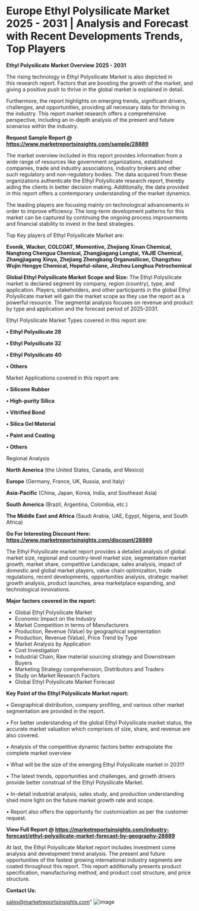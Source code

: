 # Europe Ethyl Polysilicate Market 2025 - 2031 | Analysis and Forecast with Recent Developments Trends, Top Players

<Strong> Ethyl Polysilicate Market Overview 2025 - 2031</strong>

The rising technology in Ethyl Polysilicate Market is also depicted in this research report. Factors that are boosting the growth of the market, and giving a positive push to thrive in the global market is explained in detail.

Furthermore, the report highlights on emerging trends, significant drivers, challenges, and opportunities, providing all necessary data for thriving in the industry. This report market research offers a comprehensive perspective, including an in-depth analysis of the present and future scenarios within the industry.

<strong>Request Sample Report @ <a href=https://www.marketreportsinsights.com/sample/28889>https://www.marketreportsinsights.com/sample/28889</a></strong>

The market overview included in this report provides information from a wide range of resources like government organizations, established companies, trade and industry associations, industry brokers and other such regulatory and non-regulatory bodies. The data acquired from these organizations authenticate the Ethyl Polysilicate research report, thereby aiding the clients in better decision making. Additionally, the data provided in this report offers a contemporary understanding of the market dynamics.

The leading players are focusing mainly on technological advancements in order to improve efficiency. The long-term development patterns for this market can be captured by continuing the ongoing process improvements and financial stability to invest in the best strategies.

Top Key players of Ethyl Polysilicate Market are:

<strong>Evonik, Wacker, COLCOAT, Momentive, Zhejiang Xinan Chemical, Nangtong Chengua Chemical, Zhangjiagang Longtai, YAJIE Chemical, Zhangjiagang Xinya, Zhejiang Zhengbang Organosilicon, Changzhou Wujin Hengye Chemical, Hopeful-silane, Jinzhou Longhua Petrochemical</strong>

<strong><b>Global Ethyl Polysilicate Market Scope and Size:</b></strong>
The Ethyl Polysilicate market is declared segment by company, region (country), type, and application. Players, stakeholders, and other participants in the global Ethyl Polysilicate market will gain the market scope as they use the report as a powerful resource. The segmental analysis focuses on revenue and product by type and application and the forecast period of 2025-2031.

Ethyl Polysilicate Market Types covered in this report are:

<strong>• Ethyl Polysilicate 28

• Ethyl Polysilicate 32

• Ethyl Polysilicate 40

• Others</strong>

Market Applications covered in this report are:

<strong>• Silicone Rubber

• High-purity Silica

• Vitrified Bond

• Silica Gel Material

• Paint and Coating

• Others</strong> 

Regional Analysis

<strong>North America</strong> (the United States, Canada, and Mexico)

<strong>Europe</strong> (Germany, France, UK, Russia, and Italy)

<strong>Asia-Pacific</strong> (China, Japan, Korea, India, and Southeast Asia)

<strong>South America</strong> (Brazil, Argentina, Colombia, etc.)

<strong>The Middle East and Africa</strong> (Saudi Arabia, UAE, Egypt, Nigeria, and South Africa)

<strong>Go For Interesting Discount Here: <a href=https://www.marketreportsinsights.com/discount/28889>https://www.marketreportsinsights.com/discount/28889</a></strong>

The Ethyl Polysilicate market report provides a detailed analysis of global market size, regional and country-level market size, segmentation market growth, market share, competitive Landscape, sales analysis, impact of domestic and global market players, value chain optimization, trade regulations, recent developments, opportunities analysis, strategic market growth analysis, product launches, area marketplace expanding, and technological innovations.

<strong><b>Major factors covered in the report:</b></strong>
<ul>
  <li>Global Ethyl Polysilicate Market </li>
  <li>Economic Impact on the Industry</li>
  <li>Market Competition in terms of Manufacturers</li>
  <li>Production, Revenue (Value) by geographical segmentation</li>
  <li>Production, Revenue (Value), Price Trend by Type</li>
  <li>Market Analysis by Application</li>
  <li>Cost Investigation</li>
  <li>Industrial Chain, Raw material sourcing strategy and Downstream Buyers</li>
  <li>Marketing Strategy comprehension, Distributors and Traders</li>
  <li>Study on Market Research Factors</li>
  <li>Global Ethyl Polysilicate Market Forecast</li>
</ul>

<strong><b>Key Point of the Ethyl Polysilicate Market report:</b></strong>

• Geographical distribution, company profiling, and various other market segmentation are provided in the report.

• For better understanding of the global Ethyl Polysilicate market status, the accurate market valuation which comprises of size, share, and revenue are also covered.

• Analysis of the competitive dynamic factors better extrapolate the complete market overview

• What will be the size of the emerging Ethyl Polysilicate market in 2031?

• The latest trends, opportunities and challenges, and growth drivers provide better construal of the Ethyl Polysilicate Market.

• In-detail industrial analysis, sales study, and production understanding shed more light on the future market growth rate and scope.

• Report also offers the opportunity for customization as per the customer request.

<strong><b>View Full Report @ <a href=https://marketreportsinsights.com/industry-forecast/ethyl-polysilicate-market-forecast-by-geography-28889>https://marketreportsinsights.com/industry-forecast/ethyl-polysilicate-market-forecast-by-geography-28889</a></b></strong>


At last, the Ethyl Polysilicate Market report includes investment come analysis and development trend analysis. The present and future opportunities of the fastest growing international industry segments are coated throughout this report. This report additionally presents product specification, manufacturing method, and product cost structure, and price structure.

<strong>Contact Us:</strong>

sales@marketreportsinsights.com"
![image](https://github.com/user-attachments/assets/78fa429d-a82a-44c4-bb4a-6a0cf25b4bd1)

